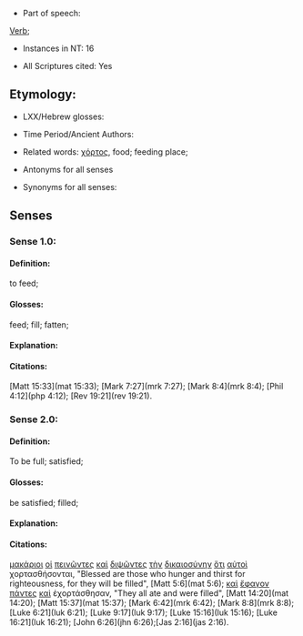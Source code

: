 * Part of speech: 

[Verb](http://ugg.readthedocs.io/en/latest/verb.html); 

* Instances in NT: 16

* All Scriptures cited: Yes

## Etymology: 


* LXX/Hebrew glosses: 

* Time Period/Ancient Authors: 

* Related words: [χόρτος](../G55280/01.md), food; feeding place;

* Antonyms for all senses

* Synonyms for all senses: 

## Senses 

### Sense 1.0: 

#### Definition: 

to feed;

#### Glosses: 

feed; fill; fatten;

#### Explanation: 

#### Citations: 

[Matt 15:33](mat 15:33);   [Mark 7:27](mrk 7:27); [Mark 8:4](mrk 8:4); [Phil 4:12](php 4:12);  [Rev 19:21](rev 19:21).  

### Sense 2.0: 

#### Definition: 

To be full; satisfied;

#### Glosses: 

be satisfied; filled;

#### Explanation: 

#### Citations: 

[μακάριοι](../G31070/01.md) [οἱ](../G35880/01.md) [πεινῶντες](../G39830/01.md) [καὶ](../G25320/01.md) [διψῶντες](../G13720/01.md) [τὴν](../G35880/01.md) [δικαιοσύνην](../G13430/01.md) [ὅτι](../G37540/01.md) [αὐτοὶ](../G08460/01.md) χορτασθήσονται, "Blessed are those who hunger and thirst for righteousness, for they will be filled", [Matt 5:6](mat 5:6); [καὶ](../G25320/01.md) [ἔφαγον](../G20680/01.md) [πάντες](../G39560/01.md) [καὶ](../G25320/01.md) ἐχορτάσθησαν, "They all ate and were filled", [Matt 14:20](mat 14:20); [Matt 15:37](mat 15:37); [Mark 6:42](mrk 6:42); [Mark 8:8](mrk 8:8); [Luke 6:21](luk 6:21); [Luke 9:17](luk 9:17); [Luke 15:16](luk 15:16); [Luke 16:21](luk 16:21); [John 6:26](jhn 6:26);[Jas 2:16](jas 2:16).  
